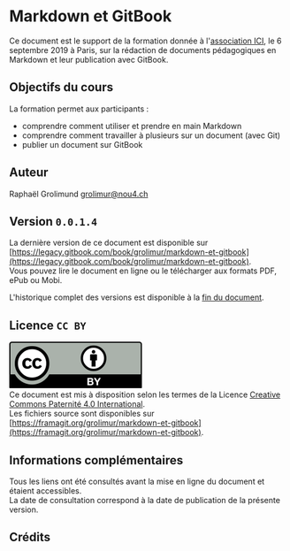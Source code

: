 # Markdown et GitBook

Ce document est le support de la formation donnée à l'[association ICI](https://associationici.fr), le 6 septembre 2019 à Paris, sur la rédaction de documents pédagogiques en Markdown et leur publication avec GitBook.


## Objectifs du cours

La formation permet aux participants :

* comprendre comment utiliser et prendre en main Markdown
* comprendre comment travailler à plusieurs sur un document (avec Git)
* publier un document sur GitBook


## Auteur
Raphaël Grolimund [grolimur@nou4.ch](mailto:grolimur@nous4.ch)   


## Version `0.0.1.4`
La dernière version de ce document est disponible sur [https://legacy.gitbook.com/book/grolimur/markdown-et-gitbook](https://legacy.gitbook.com/book/grolimur/markdown-et-gitbook).   
Vous pouvez lire le document en ligne ou le télécharger aux formats PDF, ePub ou Mobi.   

L'historique complet des versions est disponible à la [fin du document](versions.md).


## Licence `CC BY`
![logo-CC-BY](img/by.svg)   
Ce document est mis à disposition selon les termes de la Licence [Creative Commons Paternité 4.0 International](http://creativecommons.org/licenses/by/4.0/deed.fr).   
Les fichiers source sont disponibles sur [https://framagit.org/grolimur/markdown-et-gitbook](https://framagit.org/grolimur/markdown-et-gitbook).   


## Informations complémentaires
Tous les liens ont été consultés avant la mise en ligne du document et étaient accessibles.   
La date de consultation correspond à la date de publication de la présente version.   


## Crédits
